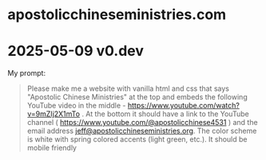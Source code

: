 # apostolicchineseministries.com

# 2025-05-09 v0.dev

My prompt:

> Please make me a website with vanilla html and css that says "Apostolic Chinese Ministries" at the top and embeds the following YouTube video in the middle - https://www.youtube.com/watch?v=9mZIj2X1mTo . At the bottom it should have a link to the YouTube channel ( https://www.youtube.com/@apostolicchinese4531 ) and the email address jeff@apostolicchineseministries.org. The color scheme is white with spring colored accents (light green, etc.). It should be mobile friendly

